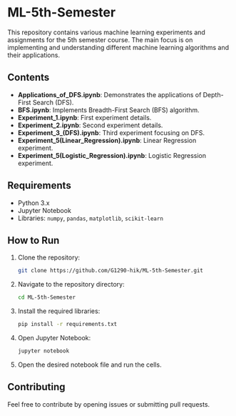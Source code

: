 # ML-5th-Semester

This repository contains various machine learning experiments and assignments for the 5th semester course. The main focus is on implementing and understanding different machine learning algorithms and their applications.

## Contents

- **Applications_of_DFS.ipynb**: Demonstrates the applications of Depth-First Search (DFS).
- **BFS.ipynb**: Implements Breadth-First Search (BFS) algorithm.
- **Experiment_1.ipynb**: First experiment details.
- **Experiment_2.ipynb**: Second experiment details.
- **Experiment_3_(DFS).ipynb**: Third experiment focusing on DFS.
- **Experiment_5(Linear_Regression).ipynb**: Linear Regression experiment.
- **Experiment_5(Logistic_Regression).ipynb**: Logistic Regression experiment.

## Requirements

- Python 3.x
- Jupyter Notebook
- Libraries: `numpy`, `pandas`, `matplotlib`, `scikit-learn`

## How to Run

1. Clone the repository:
    ```bash
    git clone https://github.com/G1290-hik/ML-5th-Semester.git
    ```
2. Navigate to the repository directory:
    ```bash
    cd ML-5th-Semester
    ```
3. Install the required libraries:
    ```bash
    pip install -r requirements.txt
    ```
4. Open Jupyter Notebook:
    ```bash
    jupyter notebook
    ```
5. Open the desired notebook file and run the cells.

## Contributing

Feel free to contribute by opening issues or submitting pull requests.



